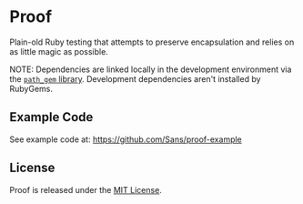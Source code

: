 # Proof

Plain-old Ruby testing that attempts to preserve encapsulation and relies on as little magic as possible.

NOTE: Dependencies are linked locally in the development environment via the [`path_gem` library](https://github.com/Sans/path-gem). Development dependencies aren't installed by RubyGems.

## Example Code

See example code at: https://github.com/Sans/proof-example

## License

Proof is released under the [MIT License](https://github.com/Sans/proof/blob/master/MIT-license.txt).
